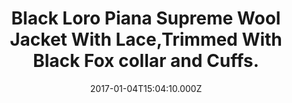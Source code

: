 ---
title: Black Loro Piana Supreme Wool Jacket With Lace,Trimmed With Black Fox collar and Cuffs.
date: 2017-01-04T15:04:10.000Z
price: 0
sales_price: 
categories: ["Jacket"]
image: ["/img/uploads/2017/01/DSC08179.jpg"]
---
